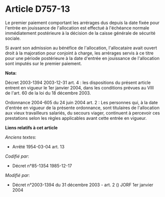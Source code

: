 # Article D757-13

Le premier paiement comportant les arrérages dus depuis la date fixée pour l'entrée en jouissance de l'allocation est
effectué à l'échéance normale immédiatement postérieure à la décision de la caisse générale de sécurité sociale. 

Si avant son admission au bénéfice de l'allocation, l'allocataire avait ouvert droit à la majoration pour conjoint à charge,
les arrérages servis à ce titre pour une période postérieure à la date d'entrée en jouissance de l'allocation sont imputés
sur le premier paiement.

**Nota:**

Décret 2003-1394 2003-12-31 art. 4 : les dispositions du présent article entrent en vigueur le 1er janvier 2004, dans les
conditions prévues au VIII de l'art. 60 de la loi du 18 décembre 2003.

Ordonnance 2004-605 du 24 juin 2004 art. 2 : Les personnes qui, à la date d'entrée en vigueur de la présente ordonnance, sont
titulaires de l'allocation aux vieux travailleurs salariés, du secours viager, continuent à percevoir ces prestations selon
les règles applicables avant cette entrée en vigueur.

**Liens relatifs à cet article**

_Anciens textes_:

  - Arrêté 1954-03-04 art. 13

_Codifié par_:

  - Décret n°85-1354 1985-12-17

_Modifié par_:

  - Décret n°2003-1394 du 31 décembre 2003 - art. 2 () JORF 1er janvier 2004
